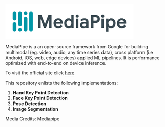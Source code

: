 <img src='https://github.com/bhav09/mastering_mediapipe/blob/main/Static/mediapipe.png' width=400>

MediaPipe is a an open-source framework from Google for building multimodal (eg. video, audio, any time series data), cross platform (i.e Android, iOS, web, edge devices) applied ML pipelines. It is performance optimized with end-to-end on device inference.

To visit the official site click [here](https://mediapipe.dev/)

This repository enlists the following implementations:

1. **Hand Key Point Detection** 
2. **Face Key Point Detection**
3. **Pose Detection**
4. **Image Segmentation**

Media Credits: Mediapipe



